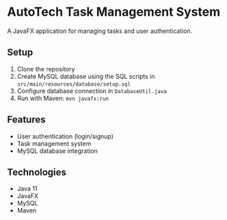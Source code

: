 # AutoTech Task Management System

A JavaFX application for managing tasks and user authentication.

## Setup

1. Clone the repository
2. Create MySQL database using the SQL scripts in `src/main/resources/database/setup.sql`
3. Configure database connection in `DatabaseUtil.java`
4. Run with Maven: `mvn javafx:run`

## Features

- User authentication (login/signup)
- Task management system
- MySQL database integration

## Technologies

- Java 11
- JavaFX
- MySQL
- Maven
